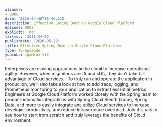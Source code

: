 ```yaml
---
aliases:
- 0008
date: '2020-04-06T19:46:25Z'
description: Effective Spring Boot on Google Cloud Platform
episode: 0008
explicit: 'no'
lastmod: '2021-04-20'
publishdate: '2020-05-29'
title: Effective Spring Boot on Google Cloud Platform
type: tv-episode
youtube: JqxMTQ2-VIE
---
```


Enterprises are moving applications to the cloud to increase operational agility. However, when migrations are lift and shift, they don’t take full advantage of Cloud services. . To truly run and operate the application in production, we’ll also take a look at how to add trace, logging, and Prometheus monitoring to your application to extract essential metrics. Engineers at Google Cloud Platform worked closely with the Spring team to produce idiomatic integrations with Spring Cloud Sleuth (trace), Spring Data, and more to easily integrate and utilize Cloud services to increase developer productivity, and reduce infrastructure overhead. Join this talk to see how to start from scratch and truly leverage the benefits of Cloud environment.